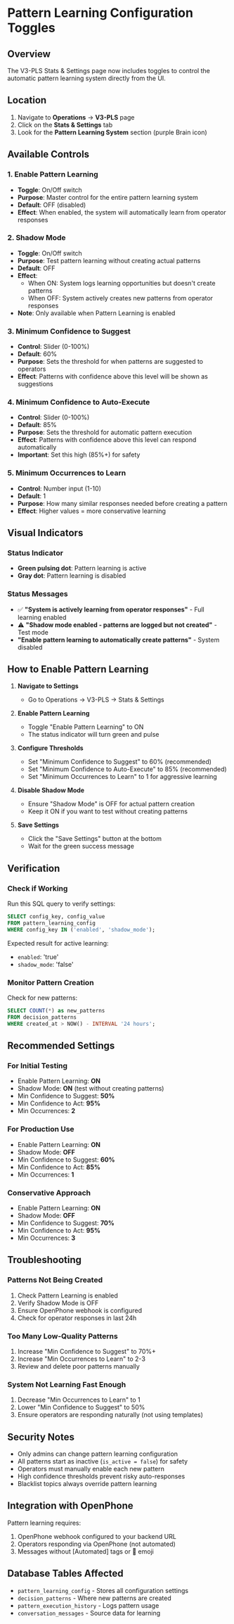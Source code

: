 # Pattern Learning Configuration Toggles

## Overview
The V3-PLS Stats & Settings page now includes toggles to control the automatic pattern learning system directly from the UI.

## Location
1. Navigate to **Operations** → **V3-PLS** page
2. Click on the **Stats & Settings** tab
3. Look for the **Pattern Learning System** section (purple Brain icon)

## Available Controls

### 1. Enable Pattern Learning
- **Toggle**: On/Off switch
- **Purpose**: Master control for the entire pattern learning system
- **Default**: OFF (disabled)
- **Effect**: When enabled, the system will automatically learn from operator responses

### 2. Shadow Mode
- **Toggle**: On/Off switch  
- **Purpose**: Test pattern learning without creating actual patterns
- **Default**: OFF
- **Effect**: 
  - When ON: System logs learning opportunities but doesn't create patterns
  - When OFF: System actively creates new patterns from operator responses
- **Note**: Only available when Pattern Learning is enabled

### 3. Minimum Confidence to Suggest
- **Control**: Slider (0-100%)
- **Default**: 60%
- **Purpose**: Sets the threshold for when patterns are suggested to operators
- **Effect**: Patterns with confidence above this level will be shown as suggestions

### 4. Minimum Confidence to Auto-Execute
- **Control**: Slider (0-100%)
- **Default**: 85%
- **Purpose**: Sets the threshold for automatic pattern execution
- **Effect**: Patterns with confidence above this level can respond automatically
- **Important**: Set this high (85%+) for safety

### 5. Minimum Occurrences to Learn
- **Control**: Number input (1-10)
- **Default**: 1
- **Purpose**: How many similar responses needed before creating a pattern
- **Effect**: Higher values = more conservative learning

## Visual Indicators

### Status Indicator
- **Green pulsing dot**: Pattern learning is active
- **Gray dot**: Pattern learning is disabled

### Status Messages
- ✅ **"System is actively learning from operator responses"** - Full learning enabled
- ⚠️ **"Shadow mode enabled - patterns are logged but not created"** - Test mode
- **"Enable pattern learning to automatically create patterns"** - System disabled

## How to Enable Pattern Learning

1. **Navigate to Settings**
   - Go to Operations → V3-PLS → Stats & Settings

2. **Enable Pattern Learning**
   - Toggle "Enable Pattern Learning" to ON
   - The status indicator will turn green and pulse

3. **Configure Thresholds**
   - Set "Minimum Confidence to Suggest" to 60% (recommended)
   - Set "Minimum Confidence to Auto-Execute" to 85% (recommended)
   - Set "Minimum Occurrences to Learn" to 1 for aggressive learning

4. **Disable Shadow Mode**
   - Ensure "Shadow Mode" is OFF for actual pattern creation
   - Keep it ON if you want to test without creating patterns

5. **Save Settings**
   - Click the "Save Settings" button at the bottom
   - Wait for the green success message

## Verification

### Check if Working
Run this SQL query to verify settings:
```sql
SELECT config_key, config_value 
FROM pattern_learning_config 
WHERE config_key IN ('enabled', 'shadow_mode');
```

Expected result for active learning:
- `enabled`: 'true'
- `shadow_mode`: 'false'

### Monitor Pattern Creation
Check for new patterns:
```sql
SELECT COUNT(*) as new_patterns
FROM decision_patterns
WHERE created_at > NOW() - INTERVAL '24 hours';
```

## Recommended Settings

### For Initial Testing
- Enable Pattern Learning: **ON**
- Shadow Mode: **ON** (test without creating patterns)
- Min Confidence to Suggest: **50%**
- Min Confidence to Act: **95%**
- Min Occurrences: **2**

### For Production Use
- Enable Pattern Learning: **ON**
- Shadow Mode: **OFF**
- Min Confidence to Suggest: **60%**
- Min Confidence to Act: **85%**
- Min Occurrences: **1**

### Conservative Approach
- Enable Pattern Learning: **ON**
- Shadow Mode: **OFF**
- Min Confidence to Suggest: **70%**
- Min Confidence to Act: **95%**
- Min Occurrences: **3**

## Troubleshooting

### Patterns Not Being Created
1. Check Pattern Learning is enabled
2. Verify Shadow Mode is OFF
3. Ensure OpenPhone webhook is configured
4. Check for operator responses in last 24h

### Too Many Low-Quality Patterns
1. Increase "Min Confidence to Suggest" to 70%+
2. Increase "Min Occurrences to Learn" to 2-3
3. Review and delete poor patterns manually

### System Not Learning Fast Enough
1. Decrease "Min Occurrences to Learn" to 1
2. Lower "Min Confidence to Suggest" to 50%
3. Ensure operators are responding naturally (not using templates)

## Security Notes

- Only admins can change pattern learning configuration
- All patterns start as inactive (`is_active = false`) for safety
- Operators must manually enable each new pattern
- High confidence thresholds prevent risky auto-responses
- Blacklist topics always override pattern learning

## Integration with OpenPhone

Pattern learning requires:
1. OpenPhone webhook configured to your backend URL
2. Operators responding via OpenPhone (not automated)
3. Messages without [Automated] tags or 🤖 emoji

## Database Tables Affected

- `pattern_learning_config` - Stores all configuration settings
- `decision_patterns` - Where new patterns are created
- `pattern_execution_history` - Logs pattern usage
- `conversation_messages` - Source data for learning